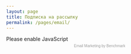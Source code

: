 ```yaml
---
layout: page
title: Подписка на рассылку
permalink: /pages/email/
---
```


<!-- BEGIN: Benchmark Email Signup Form Code -->
<script type="text/javascript" id="lbscript1117845" src="https://www.benchmarkemail.com/code/lbformnew.js?mFcQnoBFKMTta2rlrxE8kEitbgbM6uK54U0CSkM74X4m2BmsVDYrdQ%253D%253D"></script><noscript>Please enable JavaScript <br /><div align="center" style="padding-top:5px;font-family:Arial,Helvetica,sans-serif;font-size:10px;color:#999999;"><a href="https://www.benchmarkemail.com/email-marketing?utm_source=usersignupforms&utm_medium=customers&utm_campaign=usersignupforms" target="_new" style="text-decoration:none;font-family:Arial,Helvetica,sans-serif;font-size:10px;color:#999999;">Email Marketing </a> by Benchmark</div></noscript>
<!-- END: Benchmark Email Signup Form Code -->
